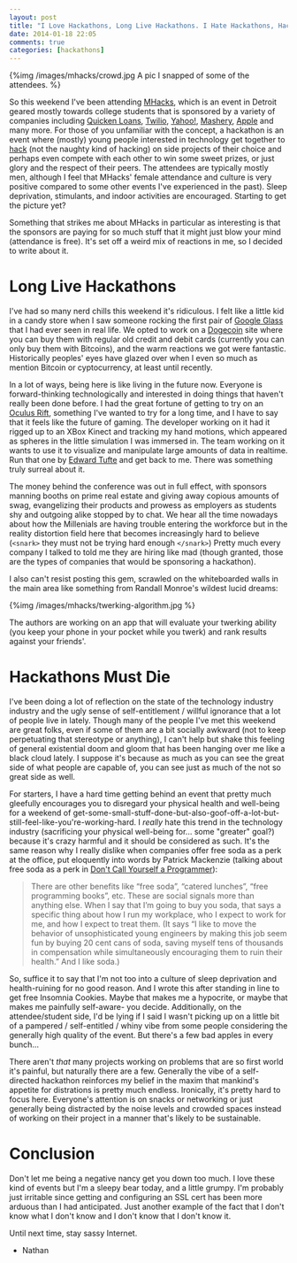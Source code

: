 ```yaml
---
layout: post
title: "I Love Hackathons, Long Live Hackathons. I Hate Hackathons, Hackathons Must Die."
date: 2014-01-18 22:05
comments: true
categories: [hackathons]
---
```


{%img /images/mhacks/crowd.jpg A pic I snapped of some of the attendees. %}

So this weekend I've been attending [MHacks](), which is an event in Detroit geared mostly towards college students that is sponsored by a variety of companies including [Quicken Loans](), [Twilio](), [Yahoo!](), [Mashery](), [Apple]() and many more.  For those of you unfamiliar with the concept, a hackathon is an event where (mostly) young people interested in technology get together to [hack]() (not the naughty kind of hacking) on side projects of their choice and perhaps even compete with each other to win some sweet prizes, or just glory and the respect of their peers.  The attendees are typically mostly men, although I feel that MHacks' female attendance and culture is very positive compared to some other events I've experienced in the past).  Sleep deprivation, stimulants, and indoor activities are encouraged.  Starting to get the picture yet?

Something that strikes me about MHacks in particular as interesting is that the sponsors are paying for so much stuff that it might just blow your mind (attendance is free).  It's set off a weird mix of reactions in me, so I decided to write about it.

# Long Live Hackathons

I've had so many nerd chills this weekend it's ridiculous.  I felt like a little kid in a candy store when I saw someone rocking the first pair of [Google Glass]() that I had ever seen in real life.  We opted to work on a [Dogecoin]() site where you can buy them with regular old credit and debit cards (currently you can only buy them with Bitcoins), and the warm reactions we got were fantastic.  Historically peoples' eyes have glazed over when I even so much as mention Bitcoin or cyptocurrency, at least until recently.

In a lot of ways, being here is like living in the future now.  Everyone is forward-thinking technologically and interested in doing things that haven't really been done before.  I had the great fortune of getting to try on an [Oculus Rift](), something I've wanted to try for a long time, and I have to say that it feels like the future of gaming.  The developer working on it had it rigged up to an XBox Kinect and tracking my hand motions, which appeared as spheres in the little simulation I was immersed in.  The team working on it wants to use it to visualize and manipulate large amounts of data in realtime.  Run that one by [Edward Tufte]() and get back to me.  There was something truly surreal about it.

The money behind the conference was out in full effect, with sponsors manning booths on prime real estate and giving away copious amounts of swag, evangelizing their products and prowess as employers as students shy and outgoing alike stopped by to chat.  We hear all the time nowadays about how the Millenials are having trouble entering the workforce but in the reality distortion field here that becomes increasingly hard to believe (`<snark>` they must not be trying hard enough `</snark>`) Pretty much every company I talked to told me they are hiring like mad (though granted, those are the types of companies that would be sponsoring a hackathon).

I also can't resist posting this gem, scrawled on the whiteboarded walls in the main area like something from Randall Monroe's wildest lucid dreams:

{%img /images/mhacks/twerking-algorithm.jpg %}

The authors are working on an app that will evaluate your twerking ability (you keep your phone in your pocket while you twerk) and rank results against your friends'.

# Hackathons Must Die

I've been doing a lot of reflection on the state of the technology industry industry and the ugly sense of self-entitlement / willful ignorance that a lot of people live in lately.  Though many of the people I've met this weekend are great folks, even if some of them are a bit socially awkward (not to keep perpetuating that stereotype or anything), I can't help but shake this feeling of general existential doom and gloom that has been hanging over me like a black cloud lately.  I suppose it's because as much as you can see the great side of what people are capable of, you can see just as much of the not so great side as well.

For starters, I have a hard time getting behind an event that pretty much gleefully encourages you to disregard your physical health and well-being for a weekend of get-some-small-stuff-done-but-also-goof-off-a-lot-but-still-feel-like-you're-working-hard.  I *really* hate this trend in the technology industry (sacrificing your physical well-being for... some "greater" goal?) because it's crazy harmful and it should be considered as such.  It's the same reason why I really dislike when companies offer free soda as a perk at the office, put eloquently into words by Patrick Mackenzie (talking about free soda as a perk in [Don't Call Yourself a Programmer]()):

> There are other benefits like “free soda”, “catered lunches”, “free programming books”, etc.  These are social signals more than anything else.  When I say that I’m going to buy you soda, that says a specific thing about how I run my workplace, who I expect to work for me, and how I expect to treat them.  (It says “I like to move the behavior of unsophisticated young engineers by making this job seem fun by buying 20 cent cans of soda, saving myself tens of thousands in compensation while simultaneously encouraging them to ruin their health.”  And I like soda.)

So, suffice it to say that I'm not too into a culture of sleep deprivation and health-ruining for no good reason.  And I wrote this after standing in line to get free Insomnia Cookies.  Maybe that makes me a hypocrite, or maybe that makes me painfully self-aware- you decide.  Additionally, on the attendee/student side, I'd be lying if I said I wasn't picking up on a little bit of a pampered / self-entitled / whiny vibe from some people considering the generally high quality of the event. But there's a few bad apples in every bunch...

There aren't *that* many projects working on problems that are so first world it's painful, but naturally there are a few.  Generally the vibe of a self-directed hackathon reinforces my belief in the maxim that mankind's appetite for distrations is pretty much endless.  Ironically, it's pretty hard to focus here.  Everyone's attention is on snacks or networking or just generally being distracted by the noise levels and crowded spaces instead of working on their project in a manner that's likely to be sustainable.  

# Conclusion

Don't let me being a negative nancy get you down too much.  I love these kind of events but I'm a sleepy bear today, and a little grumpy.  I'm probably just irritable since getting and configuring an SSL cert has been more arduous than I had anticipated.  Just another example of the fact that I don't know what I don't know and I don't know that I don't know it.

Until next time, stay sassy Internet.

- Nathan